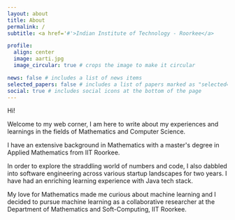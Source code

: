 ```yaml
---
layout: about
title: About
permalink: /
subtitle: <a href='#'>Indian Institute of Technology - Roorkee</a>

profile:
  align: center
  image: aarti.jpg
  image_circular: true # crops the image to make it circular

news: false # includes a list of news items
selected_papers: false # includes a list of papers marked as "selected={true}"
social: true # includes social icons at the bottom of the page
---
```


Hi! 

Welcome to my web corner, I am here to write about my experiences and learnings in the fields of Mathematics and Computer Science. 

I have an extensive background in Mathematics with a master's degree in Applied Mathematics from IIT Roorkee.

In order to explore the straddling world of numbers and code, I also dabbled into software engineering across various startup landscapes for two years. I have had an enriching learning experience with Java tech stack.

My love for Mathematics made me curious about machine learning and I decided to pursue machine learning as a collaborative researcher at the Department of Mathematics and Soft-Computing, IIT Roorkee.

